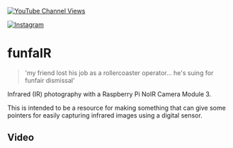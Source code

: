 
[![YouTube Channel Views](https://img.shields.io/youtube/channel/views/UCz5BOU9J9pB_O0B8-rDjCWQ?label=YouTube&style=social)](https://www.youtube.com/channel/UCz5BOU9J9pB_O0B8-rDjCWQ)

[![Instagram](https://img.shields.io/badge/Instagram-E4405F?style=for-the-badge&logo=instagram&logoColor=white)](https://www.instagram.com/v_e_e_b/)


#  funfaIR

> 'my friend lost his job as a rollercoaster operator... he's suing for funfair dismissal'

Infrared (IR) photography with a Raspberry Pi NoIR Camera Module 3. 

This is intended to be a resource for making something that can give some pointers for easily capturing infrared images using a digital sensor.

## Video
